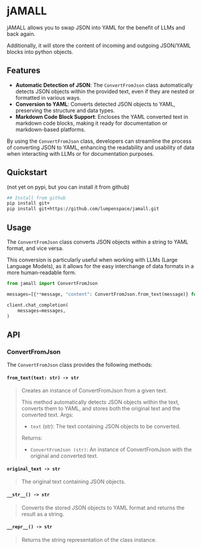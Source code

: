 # jAMALL

jAMALL allows you to swap JSON into YAML for the benefit of LLMs and back again.

Additionally, it will store the content of incoming and outgoing JSON/YAML blocks into python objects.

## Features

- **Automatic Detection of JSON**: The `ConvertFromJson` class automatically detects JSON objects within the provided text, even if they are nested or formatted in various ways.
- **Conversion to YAML**: Converts detected JSON objects to YAML, preserving the structure and data types.
- **Markdown Code Block Support**: Encloses the YAML converted text in markdown code blocks, making it ready for documentation or markdown-based platforms.

By using the `ConvertFromJson` class, developers can streamline the process of converting JSON to YAML, enhancing the readability and usability of data when interacting with LLMs or for documentation purposes.

## Quickstart

(not yet on pypi, but you can install it from github)

```bash
## Install from github
pip install git+
pip install git+https://github.com/lumpenspace/jamall.git
```

## Usage

The `ConvertFromJson` class converts JSON objects within a string to YAML format, and vice versa.

This conversion is particularly useful when working with LLMs (Large Language Models), as it allows for the easy interchange of data formats in a more human-readable form.

```python
from jamall import ConvertFromJson

messages=[{**message, "content": ConvertFromJson.from_text(message)} for message in messages];

client.chat_completion(
    messages=messages,
)
```

## API

### ConvertFromJson

The `ConvertFromJson` class provides the following methods:

#### `from_text(text: str) -> str`
> Creates an instance of ConvertFromJson from a given text.
>
>This method automatically detects JSON objects within the text, converts them to YAML,
>and stores both the original text and the converted text.
>Args:
>
>- `text` (str): The text containing JSON objects to be converted.
>
>Returns:
>
>- `ConvertFromJson (str)`: An instance of ConvertFromJson with the original and converted text.
>

#### `original_text -> str`
>
>The original text containing JSON objects.
>

#### `__str__() -> str`
>
> Converts the stored JSON objects to YAML format and returns the result as a string.

#### `__repr__() -> str`
>
> Returns the string representation of the class instance.
